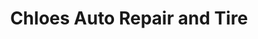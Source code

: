 ---
title: "Chloes Auto Repair and Tire"
url: /woodstock/chloes-auto-repair-and-tire/
shop: car repair
---